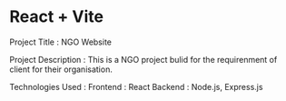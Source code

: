 # React + Vite

Project Title : NGO Website

Project Description : This is a NGO project bulid for the requirenment of client for their organisation. 

Technologies Used :
                   Frontend : React 
                   Backend : Node.js, Express.js



<!-- This template provides a minimal setup to get React working in Vite with HMR and some ESLint rules.

Currently, two official plugins are available:

- [@vitejs/plugin-react](https://github.com/vitejs/vite-plugin-react/blob/main/packages/plugin-react/README.md) uses [Babel](https://babeljs.io/) for Fast Refresh
- [@vitejs/plugin-react-swc](https://github.com/vitejs/vite-plugin-react-swc) uses [SWC](https://swc.rs/) for Fast Refresh -->
